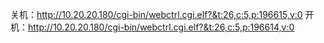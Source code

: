 关机：http://10.20.20.180/cgi-bin/webctrl.cgi.elf?&t:26,c:5,p:196615,v:0
开机：http://10.20.20.180/cgi-bin/webctrl.cgi.elf?&t:26,c:5,p:196614,v:0